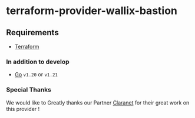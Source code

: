 # terraform-provider-wallix-bastion

## Requirements

- [Terraform](https://www.terraform.io/downloads.html)

### In addition to develop

- [Go](https://golang.org/doc/install) `v1.20` or `v1.21`

### Special Thanks

We would like to Greatly thanks our Partner [Claranet](https://www.claranet.fr/) for their great work on this provider !
